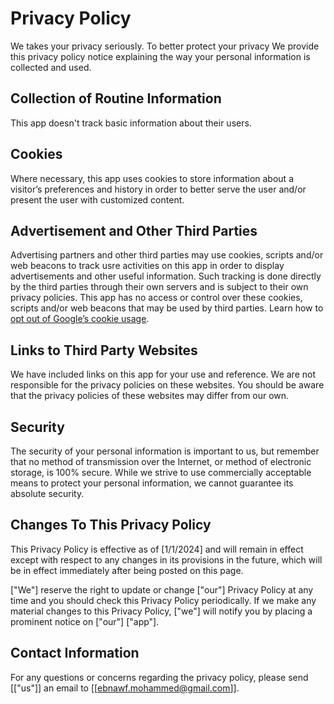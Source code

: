 # Privacy Policy

We takes your privacy seriously. To better protect your privacy We provide this privacy policy notice explaining the way your personal information is collected and used.


## Collection of Routine Information

This app doesn't track basic information about their users.
## Cookies

Where necessary, this app uses cookies to store information about a visitor’s preferences and history in order to better serve the user and/or present the user with customized content.


## Advertisement and Other Third Parties

Advertising partners and other third parties may use cookies, scripts and/or web beacons to track usre activities on this app in order to display advertisements and other useful information. Such tracking is done directly by the third parties through their own servers and is subject to their own privacy policies. This app has no access or control over these cookies, scripts and/or web beacons that may be used by third parties. Learn how to [opt out of Google’s cookie usage](http://www.google.com/privacy_ads.html).


## Links to Third Party Websites

We have included links on this app for your use and reference. We are not responsible for the privacy policies on these websites. You should be aware that the privacy policies of these websites may differ from our own.


## Security

The security of your personal information is important to us, but remember that no method of transmission over the Internet, or method of electronic storage, is 100% secure. While we strive to use commercially acceptable means to protect your personal information, we cannot guarantee its absolute security.


## Changes To This Privacy Policy

This Privacy Policy is effective as of [1/1/2024] and will remain in effect except with respect to any changes in its provisions in the future, which will be in effect immediately after being posted on this page.

["We"] reserve the right to update or change ["our"] Privacy Policy at any time and you should check this Privacy Policy periodically. If we make any material changes to this Privacy Policy, ["we"] will notify you by placing a prominent notice on ["our"] ["app"].


## Contact Information

For any questions or concerns regarding the privacy policy, please send [["us"]] an email to [[ebnawf.mohammed@gmail.com]].

